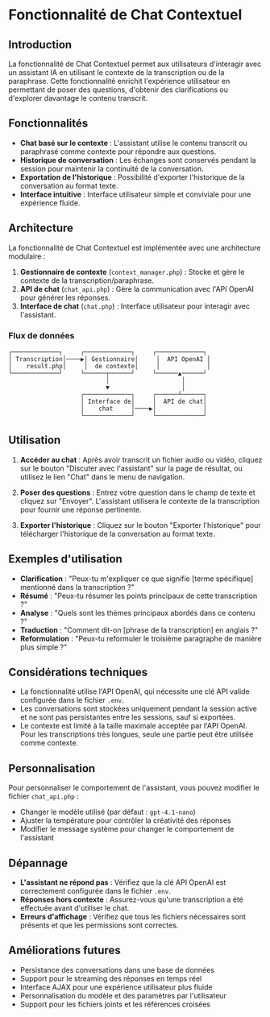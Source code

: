 # Fonctionnalité de Chat Contextuel

## Introduction

La fonctionnalité de Chat Contextuel permet aux utilisateurs d'interagir avec un assistant IA en utilisant le contexte de la transcription ou de la paraphrase. Cette fonctionnalité enrichit l'expérience utilisateur en permettant de poser des questions, d'obtenir des clarifications ou d'explorer davantage le contenu transcrit.

## Fonctionnalités

- **Chat basé sur le contexte** : L'assistant utilise le contenu transcrit ou paraphrasé comme contexte pour répondre aux questions.
- **Historique de conversation** : Les échanges sont conservés pendant la session pour maintenir la continuité de la conversation.
- **Exportation de l'historique** : Possibilité d'exporter l'historique de la conversation au format texte.
- **Interface intuitive** : Interface utilisateur simple et conviviale pour une expérience fluide.

## Architecture

La fonctionnalité de Chat Contextuel est implémentée avec une architecture modulaire :

1. **Gestionnaire de contexte** (`context_manager.php`) : Stocke et gère le contexte de la transcription/paraphrase.
2. **API de chat** (`chat_api.php`) : Gère la communication avec l'API OpenAI pour générer les réponses.
3. **Interface de chat** (`chat.php`) : Interface utilisateur pour interagir avec l'assistant.

### Flux de données

```
┌─────────────┐     ┌─────────────┐     ┌─────────────┐
│ Transcription│────▶│ Gestionnaire│     │  API OpenAI │
│    result.php│     │  de contexte│     │             │
└─────────────┘     └──────┬──────┘     └──────▲──────┘
                           │                    │
                           ▼                    │
                    ┌─────────────┐     ┌──────┴──────┐
                    │ Interface de│     │  API de chat│
                    │    chat     │────▶│             │
                    └─────────────┘     └─────────────┘
```

## Utilisation

1. **Accéder au chat** : Après avoir transcrit un fichier audio ou vidéo, cliquez sur le bouton "Discuter avec l'assistant" sur la page de résultat, ou utilisez le lien "Chat" dans le menu de navigation.

2. **Poser des questions** : Entrez votre question dans le champ de texte et cliquez sur "Envoyer". L'assistant utilisera le contexte de la transcription pour fournir une réponse pertinente.

3. **Exporter l'historique** : Cliquez sur le bouton "Exporter l'historique" pour télécharger l'historique de la conversation au format texte.

## Exemples d'utilisation

- **Clarification** : "Peux-tu m'expliquer ce que signifie [terme spécifique] mentionné dans la transcription ?"
- **Résumé** : "Peux-tu résumer les points principaux de cette transcription ?"
- **Analyse** : "Quels sont les thèmes principaux abordés dans ce contenu ?"
- **Traduction** : "Comment dit-on [phrase de la transcription] en anglais ?"
- **Reformulation** : "Peux-tu reformuler le troisième paragraphe de manière plus simple ?"

## Considérations techniques

- La fonctionnalité utilise l'API OpenAI, qui nécessite une clé API valide configurée dans le fichier `.env`.
- Les conversations sont stockées uniquement pendant la session active et ne sont pas persistantes entre les sessions, sauf si exportées.
- Le contexte est limité à la taille maximale acceptée par l'API OpenAI. Pour les transcriptions très longues, seule une partie peut être utilisée comme contexte.

## Personnalisation

Pour personnaliser le comportement de l'assistant, vous pouvez modifier le fichier `chat_api.php` :

- Changer le modèle utilisé (par défaut : `gpt-4.1-nano`)
- Ajuster la température pour contrôler la créativité des réponses
- Modifier le message système pour changer le comportement de l'assistant

## Dépannage

- **L'assistant ne répond pas** : Vérifiez que la clé API OpenAI est correctement configurée dans le fichier `.env`.
- **Réponses hors contexte** : Assurez-vous qu'une transcription a été effectuée avant d'utiliser le chat.
- **Erreurs d'affichage** : Vérifiez que tous les fichiers nécessaires sont présents et que les permissions sont correctes.

## Améliorations futures

- Persistance des conversations dans une base de données
- Support pour le streaming des réponses en temps réel
- Interface AJAX pour une expérience utilisateur plus fluide
- Personnalisation du modèle et des paramètres par l'utilisateur
- Support pour les fichiers joints et les références croisées
